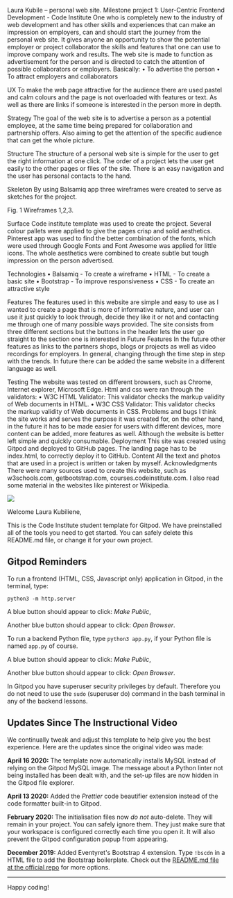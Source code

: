 Laura Kubile – personal web site.
Milestone project 1: User-Centric Frontend Development - Code Institute
One who is completely new to the industry of web development and has other skills and experiences that can make an impression on employers, can and should start the journey from the personal web site. It gives anyone an opportunity to show the potential employer or project collaborator the skills and features that one can use to improve company work and results. The web site is made to function as advertisement for the person and is directed to catch the attention of possible collaborators or employers.
Basically:
•	To advertise the person
•	To attract employers and collaborators

UX
To make the web page attractive for the audience there are used pastel and calm colours and the page is not overloaded with features or text. As well as there are links if someone is interested in the person more in depth.

Strategy
The goal of the web site is to advertise a person as a potential employee, at the same time being prepared for collaboration and partnership offers. Also aiming to get the attention of the specific audience that can get the whole picture.

Structure
The structure of a personal web site is simple for the user to get the right information at one click. The order of a project lets the user get easily to the other pages or files of the site. There is an easy navigation and the user has personal contacts to the hand.



Skeleton
By using Balsamiq app three wireframes were created to serve as sketches for the project.
 
 
 
Fig. 1 Wireframes 1,2,3.




Surface
Code institute template was used to create the project. Several colour pallets were applied to give the pages crisp and solid aesthetics.  Pinterest app was used to find the better combination of the fonts, which were used through Google Fonts and Font Awesome was applied for little icons. The whole aesthetics were combined to create subtle but tough impression on the person advertised.

Technologies
•	Balsamiq - To create a wireframe
•	HTML - To create a basic site
•	Bootstrap - To improve responsiveness
•	CSS - To create an attractive style

Features
The features used in this website are simple and easy to use as I wanted to create a page that is more of informative nature, and user can use it just quickly to look through, decide they like it or not and contacting me through one of many possible ways provided.
The site consists from three different sections but the buttons in the header lets the user go straight to the section one is interested in
Future Features
In the future other features as links to the partners shops, blogs or projects as well as video recordings for employers. In general, changing through the time step in step with the trends.
In future there can be added the same website in a different language as well.

Testing
The website was tested on different browsers, such as Chrome, Internet explorer, Microsoft Edge. Html and css were ran through the validators:
•	W3C HTML Validator: This validator checks the markup validity of Web documents in HTML.
•	W3C CSS Validator: This validator checks the markup validity of Web documents in CSS.
Problems and bugs
I think the site works and serves the purpose it was created for, on the other hand, in the future it has to be made easier for users with different devices, more content can be added, more features as well. Although the website is better left simple and quickly consumable.
Deployment
This site was created using Gitpod and deployed to GitHub pages. The landing page has to be index.html, to correctly deploy it to GitHub. 
Content
All the text and photos that are used in a project is written or taken by myself.
Acknowledgments
There were many sources used to create this website, such as w3schools.com, getbootstrap.com, courses.codeinstitute.com.
I also read some material in the websites like pinterest or Wikipedia.

























<img src="https://codeinstitute.s3.amazonaws.com/fullstack/ci_logo_small.png" style="margin: 0;">

Welcome Laura Kubiliene,

This is the Code Institute student template for Gitpod. We have preinstalled all of the tools you need to get started. You can safely delete this README.md file, or change it for your own project.

## Gitpod Reminders

To run a frontend (HTML, CSS, Javascript only) application in Gitpod, in the terminal, type:

`python3 -m http.server`

A blue button should appear to click: *Make Public*,

Another blue button should appear to click: *Open Browser*.

To run a backend Python file, type `python3 app.py`, if your Python file is named `app.py` of course.

A blue button should appear to click: *Make Public*,

Another blue button should appear to click: *Open Browser*.

In Gitpod you have superuser security privileges by default. Therefore you do not need to use the `sudo` (superuser do) command in the bash terminal in any of the backend lessons.

## Updates Since The Instructional Video

We continually tweak and adjust this template to help give you the best experience. Here are the updates since the original video was made:

**April 16 2020:** The template now automatically installs MySQL instead of relying on the Gitpod MySQL image. The message about a Python linter not being installed has been dealt with, and the set-up files are now hidden in the Gitpod file explorer.

**April 13 2020:** Added the _Prettier_ code beautifier extension instead of the code formatter built-in to Gitpod.

**February 2020:** The initialisation files now _do not_ auto-delete. They will remain in your project. You can safely ignore them. They just make sure that your workspace is configured correctly each time you open it. It will also prevent the Gitpod configuration popup from appearing.

**December 2019:** Added Eventyret's Bootstrap 4 extension. Type `!bscdn` in a HTML file to add the Bootstrap boilerplate. Check out the <a href="https://github.com/Eventyret/vscode-bcdn" target="_blank">README.md file at the official repo</a> for more options.

--------

Happy coding!
